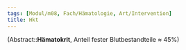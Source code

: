 ```yaml
---
tags: [Modul/m08, Fach/Hämatologie, Art/Intervention]
title: Hkt
---
```

(Abstract::**Hämatokrit**, Anteil fester Blutbestandteile ≈ 45%)